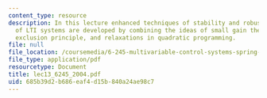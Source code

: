 ```yaml
---
content_type: resource
description: In this lecture enhanced techniques of stability and robustness analysis
  of LTI systems are developed by combining the ideas of small gain theorem, zero
  exclusion principle, and relaxations in quadratic programming.
file: null
file_location: /coursemedia/6-245-multivariable-control-systems-spring-2004/685b39d2b686eaf4d15b840a24ae98c7_lec13_6245_2004.pdf
file_type: application/pdf
resourcetype: Document
title: lec13_6245_2004.pdf
uid: 685b39d2-b686-eaf4-d15b-840a24ae98c7
---
```

